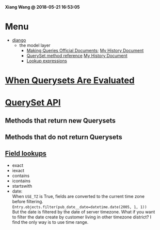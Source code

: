 **Xiang Wang @ 2018-05-21 16:53:05**

# Menu
* [django](./README.md)
    * the model layer
        * [Making Queries Official Documents](./makeing_queries.md); [My History Document](./queries.md)
        * [QuerySet method reference]() [My History Document](./queries.md)
        * [Lookup expressions](lookup_expressions.md)

# [When Querysets Are Evaluated](https://docs.djangoproject.com/en/2.0/ref/models/querysets/#when-querysets-are-evaluated)
# [QuerySet API](https://docs.djangoproject.com/en/2.0/ref/models/querysets/#queryset-api)
## Methods that return new Querysets
## Methods that do not return Querysets
## [Field lookups](https://docs.djangoproject.com/en/2.1/ref/models/querysets/#field-lookups)
* exact
* iexact
* contains
* icontains
* startswith
* date:  
When `USE_TZ` is True, fields are converted to the current time zone before filtering.  
`Entry.objects.filter(pub_date__date=datetime.date(2005, 1, 1))`  
But the date is filtered by the date of server timezone. What if you want to filter the date create by customer living in other timezone district? I find the only way is to use time range.
